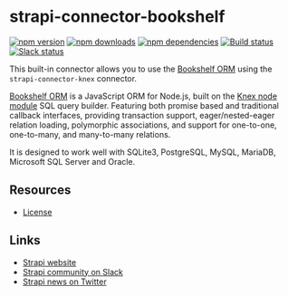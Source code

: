 # strapi-connector-bookshelf

[![npm version](https://img.shields.io/npm/v/strapi-connector-bookshelf.svg)](https://www.npmjs.org/package/strapi-connector-bookshelf)
[![npm downloads](https://img.shields.io/npm/dm/strapi-connector-bookshelf.svg)](https://www.npmjs.org/package/strapi-connector-bookshelf)
[![npm dependencies](https://david-dm.org/strapi/strapi-connector-bookshelf.svg)](https://david-dm.org/strapi/strapi-connector-bookshelf)
[![Build status](https://travis-ci.org/strapi/strapi-connector-bookshelf.svg?branch=master)](https://travis-ci.org/strapi/strapi-connector-bookshelf)
[![Slack status](https://slack.strapi.io/badge.svg)](https://slack.strapi.io)

This built-in connector allows you to use the [Bookshelf ORM](http://bookshelfjs.org/) using the `strapi-connector-knex` connector.

[Bookshelf ORM](http://bookshelfjs.org/) is a JavaScript ORM for Node.js, built on the [Knex node module](http://knexjs.org/) SQL query builder. Featuring both promise based and traditional callback interfaces, providing transaction support, eager/nested-eager relation loading, polymorphic associations, and support for one-to-one, one-to-many, and many-to-many relations.

It is designed to work well with SQLite3, PostgreSQL, MySQL, MariaDB, Microsoft SQL Server and Oracle.

## Resources

- [License](LICENSE)

## Links

- [Strapi website](https://strapi.io/)
- [Strapi community on Slack](https://slack.strapi.io)
- [Strapi news on Twitter](https://twitter.com/strapijs)
